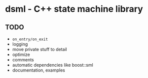# dsml - C++ state machine library

## TODO
- `on_entry/on_exit`
- logging
- move private stuff to detail
- optimize
- comments
- automatic dependencies like boost::sml
- documentation, examples

